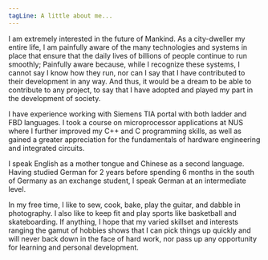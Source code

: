 ```yaml
---
tagLine: A little about me...
---
```

I am extremely interested in the future of Mankind. As a city-dweller my entire life, I am painfully aware of the many technologies and systems in place that ensure that the daily lives of billions of people continue to run smoothly; Painfully aware because, while I recognize these systems, I cannot say I know how they run, nor can I say that I have contributed to their development in any way. And thus, it would be a dream to be able to contribute to any project, to say that I have adopted and played my part in the development of society.

I have experience working with Siemens TIA portal with both ladder and FBD languages. I took a course on microprocessor applications at NUS where I further improved my C++ and C programming skills, as well as gained a greater appreciation for the fundamentals of hardware engineering and integrated circuits.

I speak English as a mother tongue and Chinese as a second language. Having studied German for 2 years before spending 6 months in the south of Germany as an exchange student, I speak German at an intermediate level.  

In my free time, I like to sew, cook, bake, play the guitar, and dabble in photography. I also like to keep fit and play sports like basketball and skateboarding. If anything, I hope that my varied skillset and interests ranging the gamut of hobbies shows that I can pick things up quickly and will never back down in the face of hard work, nor pass up any opportunity for learning and personal development.